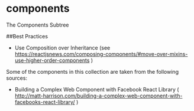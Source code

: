 # components
The Components Subtree

##Best Practices
- Use Composition over Inheritance (see https://reactjsnews.com/composing-components/#move-over-mixins-use-higher-order-components )

Some of the components in this collection are taken from the following sources:

- Building a Complex Web Component with Facebook React Library ( http://matt-harrison.com/building-a-complex-web-component-with-facebooks-react-library/ )
